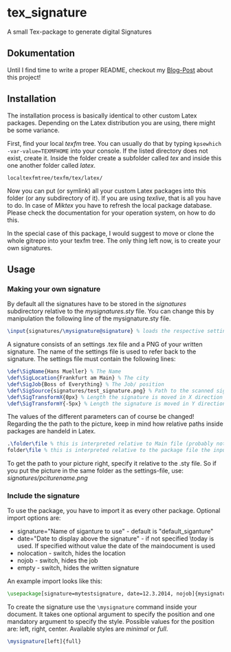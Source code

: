 # tex_signature
A small Tex-package to generate digital Signatures

## Dokumentation

Until I find time to write a proper README, checkout my [Blog-Post](http://akuederle.com/create-professional-signature-with-latex) about this project!

## Installation

The installation process is basically identical to other custom Latex packages. Depending on the Latex distribution you are using, there might be some variance.

First, find your local *texfm* tree. You can usually do that by typing ```kpsewhich -var-value=TEXMFHOME``` into your console.
If the listed directory does not exist, create it. Inside the folder create a subfolder called *tex* and inside this one another folder called *latex*.

```
localtexfmtree/texfm/tex/latex/
```

Now you can put (or symlink) all your custom Latex packages into this folder (or any subdirectory of it). If you are using *texlive*, that is all you have to do. In case of *Miktex* you have to refresh the local package database. Please check the documentation for your operation system, on how to do this.

In the special case of this package, I would suggest to move or clone the whole gitrepo into your texfm tree. The only thing left now, is to create your own signatures.

## Usage

### Making your own signature

By default all the signatures have to be stored in the *signatures* subdirectory relative to the *mysignatures.sty* file. You can change this by manipulation the following line of the mysignature.sty file.
```latex
\input{signatures/\mysignature@signature} % loads the respective settings file
```

A signature consists of an settings .tex file and a PNG of your written signature. The name of the settings file is used to refer back to the signature.
The settings file must contain the following lines:

```Latex
\def\SigName{Hans Mueller} % The Name
\def\SigLocation{Frankfurt am Main} % The city
\def\SigJob{Boss of Everything} % The Job/ position
\def\SigSource{signatures/test_signature.png} % Path to the scanned signature
\def\SigTransformX{0px} % Length the signature is moved in X direction from the default location
\def\SigTransformY{-5px} % Length the signature is moved in Y direction from the default location
```

The values of the different parameters can of course be changed! Regarding the the path to the picture, keep in mind how relative paths inside packages are handeld in Latex.

```Latex
.\folder\file % this is interpreted relative to Main file (probably not what you want in this case!)
folder\file % this is interpreted relative to the package file the input or include command is used in.
```

To get the path to your picture right, specify it relative to the .sty file. So if you put the picture in the same folder as the settings-file, use: *signatures/pciturename.png*

### Include the signature

To use the package, you have to import it as every other package.
Optional import options are:
- signature="Name of siganture to use" - default is "default_siganture"
- date="Date to display above the signature" - if not specified \today is used. If specified without value the date of the maindocument is used
- nolocation - switch, hides the location
- nojob - switch, hides the job
- empty - switch, hides the written signature

An example import looks like this:

```latex
\usepackage[signature=mytestsignature, date=12.3.2014, nojob]{mysignature}
```

To create the signature use the ```\mysignature``` command inside your document. It takes one optional argument to specify the position and one mandatory argument to specify the style. Possible values for the position are: left, right, center. Available styles are *minimal* or *full*.

```latex
\mysignature[left]{full}
```

